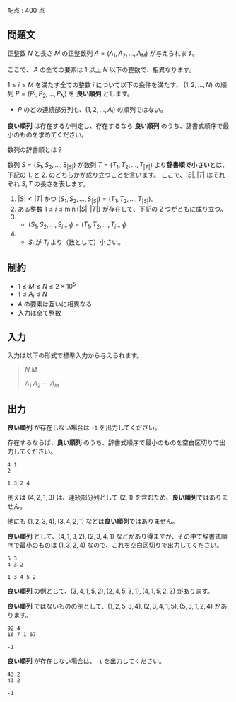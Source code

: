 配点 : $400$ 点

## 問題文

正整数 $N$ と長さ $M$ の正整数列 $A=(A_{1},A_{2},\dots, A_{M})$ が与えられます。

ここで、 $A$ の全ての要素は $1$ 以上 $N$ 以下の整数で、相異なります。

$1\leq i\leq M$ を満たす全ての整数 $i$ について以下の条件を満たす、 $(1, 2, \dots, N)$ の順列 $P = (P_{1}, P_{2}, \dots, P_{N})$ を **良い順列** とします。

- $P$ のどの連続部分列も、$(1, 2, \dots, A_{i})$ の順列ではない。

**良い順列** は存在するか判定し、存在するなら **良い順列** のうち、辞書式順序で最小のものを求めてください。

 数列の辞書順とは？

数列 $S = (S_1,S_2,\ldots,S_{|S|})$ が数列 $T = (T_1,T_2,\ldots,T_{|T|})$ より**辞書順で小さい**とは、下記の 1. と 2. のどちらかが成り立つことを言います。
ここで、$|S|, |T|$ はそれぞれ $S, T$ の長さを表します。

1. $|S| \lt |T|$ かつ $(S_1,S_2,\ldots,S_{|S|}) = (T_1,T_2,\ldots,T_{|S|})$。
2. ある整数 $1 \leq i \leq \min\lbrace |S|, |T| \rbrace$ が存在して、下記の $2$ つがともに成り立つ。
1.    - $(S_1,S_2,\ldots,S_{i-1}) = (T_1,T_2,\ldots,T_{i-1})$
2.    - $S_i$ が $T_i$ より（数として）小さい。

## 制約

- $1\leq M\leq N\leq 2\times 10^{5}$
- $1\leq A_{i}\leq N$
- $A$ の要素は互いに相異なる
- 入力は全て整数

## 入力

入力は以下の形式で標準入力から与えられます。

> $N$ $M$
> 
> $A_{1}$ $A_{2}$ $\cdots$ $A_{M}$

## 出力

**良い順列** が存在しない場合は `-1` を出力してください。

存在するならば、**良い順列** のうち、辞書式順序で最小のものを空白区切りで出力してください。

```input1
4 1
2
```

```output1
1 3 2 4
```

例えば $(4,2,1,3)$ は、連続部分列として $(2,1)$ を含むため、**良い順列**ではありません。

他にも $(1,2,3,4),(3,4,2,1)$ などは**良い順列**ではありません。

**良い順列** として、$(4,1,3,2),(2,3,4,1)$ などがあり得ますが、その中で辞書式順序で最小のものは $(1,3,2,4)$ なので、これを空白区切りで出力してください。

```input2
5 3
4 3 2
```

```output2
1 3 4 5 2
```

**良い順列** の例として、$(3,4,1,5,2),(2,4,5,3,1),(4,1,5,2,3)$ があります。

**良い順列** ではないものの例として、$(1,2,5,3,4),(2,3,4,1,5),(5,3,1,2,4)$ があります。

```input3
92 4
16 7 1 67
```

```output3
-1
```

**良い順列** が存在しない場合は、`-1` を出力してください。

```input4
43 2
43 2
```

```output4
-1
```